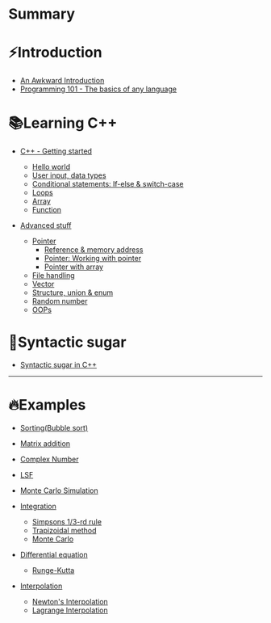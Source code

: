 # Summary

# ⚡Introduction

- [An Awkward Introduction](./README.md)
- [Programming 101 - The basics of any language](./basics_of_any_language.md)

# 📚Learning C++

- [C++ - Getting started](./c++_getting_started.md)
	- [Hello world](./hello_world.md)
	- [User input, data types](./user_input_data_types.md)
	- [Conditional statements: If-else & switch-case](./conditional_statements.md)
	- [Loops](./loops.md)
	- [Array](./array.md)
	- [Function](./function.md)

- [Advanced stuff](./c++_advanced_stuff.md)
	- [Pointer](./pointer.md)
		- [Reference & memory address](./reference_memoryAddress.md)
		- [Pointer: Working with pointer](./pointer_working.md)
		- [Pointer with array](./pointer_with_array.md)
	- [File handling](./file_handling.md)
	- [Vector](./vector.md)
	- [Structure, union & enum](./structure_union_enum.md)
	- [Random number](./random-number.md)
	- [OOPs]()
	
# 💖Syntactic sugar

- [Syntactic sugar in C++](./syntactic_sugar.md)

-----------

# 🔥Examples


- [Sorting(Bubble sort)](./sorting.md)
- [Matrix addition](./mat_add.md)
- [Complex Number]()
- [LSF](./lsf.md)

- [Monte Carlo Simulation](./monte-carlo.md)

- [Integration]()
	- [Simpsons 1/3-rd rule]()
	- [Trapizoidal method]()
	- [Monte Carlo]()

- [Differential equation]()
	- [Runge-Kutta]()

- [Interpolation]()
	- [Newton's Interpolation]()
	- [Lagrange Interpolation]()
	

